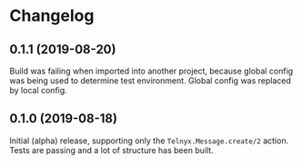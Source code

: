 # Changelog

## 0.1.1 (2019-08-20)

Build was failing when imported into another project, because global config was being used to determine test environment. Global config was replaced by local config.

## 0.1.0 (2019-08-18)

Initial (alpha) release, supporting only the `Telnyx.Message.create/2` action. Tests are passing and a lot of structure has been built.
